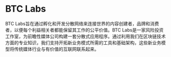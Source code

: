 # BTC Labs

BTC Labs旨在通过孵化和开发分散网络来连接世界的内容创建者，品牌和消费者，以便每个利益相关者都能保留其工作的公平价值。BTC Labs是一家风险投资工作室，为前瞻性媒体公司构建一套分散式应用程序。通过利用我们在区块链技术方面的专业知识，我们支持开拓新业务模式所需的工具和基础架构，这些新业务模型将传统媒体行业与有价值的互联网联系起来。


